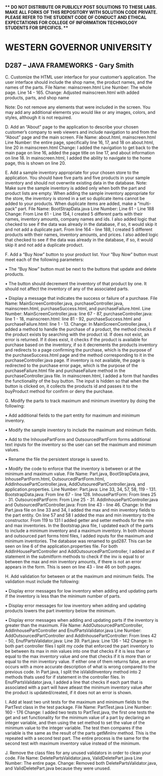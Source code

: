 <strong>** DO NOT DISTRIBUTE OR PUBLICLY POST SOLUTIONS TO THESE LABS. MAKE ALL FORKS OF THIS REPOSITORY WITH SOLUTION CODE PRIVATE. PLEASE REFER TO THE STUDENT CODE OF CONDUCT AND ETHICAL EXPECTATIONS FOR COLLEGE OF INFORMATION TECHNOLOGY STUDENTS FOR SPECIFICS. ** </strong>

# WESTERN GOVERNOR UNIVERSITY
## D287 – JAVA FRAMEWORKS - Gary Smith

C.  Customize the HTML user interface for your customer’s application. The user interface should include the shop name, the product names, and the names of the parts.
File Name: mainscreen.html
Line Number: The whole page. Line 14 - 165.
Change: Adjusted mainscreen.html with added products, parts, and shop name

Note: Do not remove any elements that were included in the screen. You may add any additional elements you would like or any images, colors, and styles, although it is not required.


D.  Add an “About” page to the application to describe your chosen customer’s company to web viewers and include navigation to and from the “About” page and the main screen.
File Name: about.html, mainscreen.html
Line Number: the entire page, specifically line 16, 17, and 18 on about.html, line 20 in mainscreen.html
Change: I added the navigation to get back to the main page on line 16, added the page title on line 17, and about information on line 18. In mainscreen.html, I added the ability to navigate to the home page, this is shown on line 20.

E.  Add a sample inventory appropriate for your chosen store to the application. You should have five parts and five products in your sample inventory and should not overwrite existing data in the database.
Note: Make sure the sample inventory is added only when both the part and product lists are empty. When adding the sample inventory appropriate for the store, the inventory is stored in a set so duplicate items cannot be added to your products. When duplicate items are added, make a “multi-pack” part.
File Name: BootStrapData.java
Line Number: Line 61 - Line 188
Change: From Line 61 - Line 154, I created 5 different parts with their names, inventory amounts, company names and ids. I also added logic that checked to see if the data was already in the database, if so, it would skip it and not add a duplicate part.
From line 164 - line 188, I created 5 different products with their names, inventory amounts,  and prices. I also added logic that checked to see if the data was already in the database, if so, it would skip it and not add a duplicate product.

F.  Add a “Buy Now” button to your product list. Your “Buy Now” button must meet each of the following parameters:

•   The “Buy Now” button must be next to the buttons that update and delete products.

•   The button should decrement the inventory of that product by one. It should not affect the inventory of any of the associated parts.

•   Display a message that indicates the success or failure of a purchase.
File Name: MainScreenController.java, purchaseController.java, mainscreen.html, purchaseSuccess.html, and purchaseFailure.html.
Line Number: MainScreenController.java: line 67 - 87, purchaseController.java: line 1 - 18, mainscreen.html: line 81 - 92, purchaseSuccess.html and purchaseFailure.html: line 1 - 13. 
Change: In MainScreenController.java, I added a method to handle the purchase of a product, the method checks if the product exists by searching with the product id. If does not exist, an error is returned. 
If it does exist, it checks if the product is available for purchase based on the inventory, if so it decrements the products inventory and redirects to a page confirming the purchase, which is the purpose of the purchaseSuccess.html page and the method corresponding to it in the purchaseController.java page.
If inventory is not available, the page is redirected to the purchase error page, which is the purpose of the purchaseFailure.html file and purchaseFailure method in the purchaseController.java file. In mainscreen.html, I added a form that handles the functionality of the buy button. The input is hidden so that when the button is clicked on,
it collects the products id and passes it to the buyProduct method for confirm or deny the purchase.

G. Modify the parts to track maximum and minimum inventory by doing the following:

•   Add additional fields to the part entity for maximum and minimum inventory.

•   Modify the sample inventory to include the maximum and minimum fields.

•   Add to the InhousePartForm and OutsourcedPartForm forms additional text inputs for the inventory so the user can set the maximum and minimum values.

•   Rename the file the persistent storage is saved to.

•   Modify the code to enforce that the inventory is between or at the minimum and maximum value.
File Name: Part.java, BootStrapData.java, InhousePartForm.html, OutsourcedPartForm.html, AddInhousePartController.java, AddOutsouredPartController.java, and application.properties.
Line Number: Part.java: Line 33, 34, 57, 58, 119 - 131. BootstrapData.java: From line 67 - line 128. InhousePartForm: From lines 25 - 31. OutsourcedPartForm: From Line 25 - 31. AddInhousePartController.java and OutsourcedPartController.java: From line 43 - line 46.
Change: In the Part.java file on line 33 and 34, I added the max and min inventory fields to the part entity. On line 57 and 58 I added the max and min inventory to the constructor. From 119 to 131 I added getter and setter methods for the min and max inventories.
In the Bootstrap.java file, I updated each of the parts to include a minimum inventory and a maximum inventory.
In both inhouse and outsourced part forms html files, I added inputs for the maximum and minimum inventories.
The database was renamed to gsd287. This can be seen on line 6 of the application.properties file.
For both AddInHousePartController and AddOutsourcedPartController, I added an if statement in the submitform methods to check if the inv is equal to or between the max and min inventory amounts, if there is not an error appears in the form. This is seen on line 43 - line 46 on both pages.

H. Add validation for between or at the maximum and minimum fields. The validation must include the following:

•   Display error messages for low inventory when adding and updating parts if the inventory is less than the minimum number of parts.

•   Display error messages for low inventory when adding and updating products lowers the part inventory below the minimum.

•   Display error messages when adding and updating parts if the inventory is greater than the maximum.
File Name: AddOutsourcedPartController, AddInhousePartController and EnufPartsValidator.java
Line Number: AddOutsourcedPartController and AddInhousePartController: From lines 42 - 50, EnufPartsValidator.java: Line 39. Part.java: Line 136 - 142
Change: In both part controller files I split my code that enforced the part inventory to be between its max in min values into one that checks if it is less than or equal to the max inventory value and one that checks if it is more than or equal to the min inventory value. 
If either one of them returns false, an error occurs with a more accurate description of what is wrong compared to the previous code.
In Part.java, I split the isValidInventory method into 2 methods thats used for if statement in the controller files. 
In EnufPartsValidator.java, I added a line that checks if each part that is associated with a part will have atleast the minimum inventory value after the product is updated/created, if it does not an error is shown.

I.  Add at least two unit tests for the maximum and minimum fields to the PartTest class in the test package.
File Name: PartTest.java
Line Number: 160 - 176
Change: I added two tests to PartTest.java, the first one tests the get and set functionality for the minimum value of a part by declaring an integer variable, and then using the set method to set the value of the minimum value to the integer variable.
The test then compares if the variable is the same as the result of the parts getMinInv method. This is the repeated with a second test part. The entire process is the same for the second test with maximum inventory value instead of the minimum.

J.  Remove the class files for any unused validators in order to clean your code.
File Name: DeletePartsValidator.java, ValidDeletePart.java
Line Number: The entire page.
Change: Removed both DeletePartsValidator.java, and ValidDeletePart.java because they were unused.
